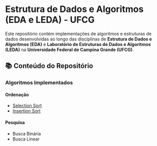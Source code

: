 # Estrutura de Dados e Algoritmos (EDA e LEDA) - UFCG

Este repositório contém implementações de algoritmos e estruturas de dados desenvolvidas ao longo das disciplinas de **Estrutura de Dados e Algoritmos (EDA)** e **Laboratório de Estruturas de Dados e Algoritmos (LEDA)** na **Universidade Federal de Campina Grande (UFCG)**.

## 📚 **Conteúdo do Repositório**

### Algoritmos Implementados
#### Ordenação
- [Selection Sort](https://github.com/claraugusta/eda-leda/blob/main/src/SelectionSort.java)
- [Insertion Sort](https://github.com/claraugusta/eda-leda/blob/main/src/InsertionSort.java)

#### Pesquisa
- Busca Binária
- Busca Linear
